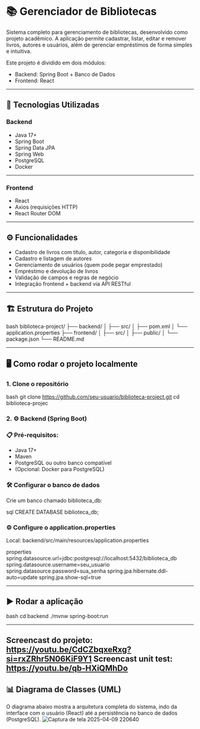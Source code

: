 # 📚 Gerenciador de Bibliotecas

Sistema completo para gerenciamento de bibliotecas, desenvolvido como projeto acadêmico. A aplicação permite cadastrar, listar, editar e remover livros, autores e usuários, além de gerenciar empréstimos de forma simples e intuitiva.

Este projeto é dividido em dois módulos:
- Backend: Spring Boot + Banco de Dados
- Frontend: React

---

## 🚀 Tecnologias Utilizadas

### Backend
- Java 17+
- Spring Boot
- Spring Data JPA
- Spring Web
- PostgreSQL
- Docker
---

### Frontend
- React
- Axios (requisições HTTP)
- React Router DOM
---

## ⚙ Funcionalidades

- Cadastro de livros com título, autor, categoria e disponibilidade
- Cadastro e listagem de autores
- Gerenciamento de usuários (quem pode pegar emprestado)
- Empréstimo e devolução de livros
- Validação de campos e regras de negócio
- Integração frontend + backend via API RESTful

---

## 🏗 Estrutura do Projeto

bash
biblioteca-project/
├── backend/
│   ├── src/
│   ├── pom.xml
│   └── application.properties
├── frontend/
│   ├── src/
│   ├── public/
│   └── package.json
└── README.md

---
## 🖥 Como rodar o projeto localmente
### 1. Clone o repositório
bash
git clone https://github.com/seu-usuario/biblioteca-project.git
cd biblioteca-projec

### 2. ⚙ Backend (Spring Boot)

### 📋 Pré-requisitos:
- Java 17+
- Maven
- PostgreSQL ou outro banco compatível
- (Opcional: Docker para PostgreSQL)

### 🛠 Configurar o banco de dados

Crie um banco chamado biblioteca_db:

sql
CREATE DATABASE biblioteca_db;

### ⚙ Configure o application.properties
Local: backend/src/main/resources/application.properties

properties
spring.datasource.url=jdbc:postgresql://localhost:5432/biblioteca_db
spring.datasource.username=seu_usuario
spring.datasource.password=sua_senha
spring.jpa.hibernate.ddl-auto=update
spring.jpa.show-sql=true

----
## ▶ Rodar a aplicação
bash
cd backend
./mvnw spring-boot:run

---
Screencast do projeto: https://youtu.be/CdCZbqxeRxg?si=rxZRhr5N06KiF9Y1
Screencast unit test: https://youtu.be/qb-HXiQMhDo
---
## 📊 Diagrama de Classes (UML)
O diagrama abaixo mostra a arquitetura completa do sistema, indo da interface com o usuário (React) até a persistência no banco de dados (PostgreSQL).
![Captura de tela 2025-04-09 220640](https://github.com/user-attachments/assets/ea0672e5-549d-4fcf-aa0d-965c4cfd9999)

